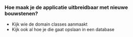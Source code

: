 ### Hoe maak je de applicatie uitbreidbaar met nieuwe bouwstenen?

- Kijk wie de domain classes aanmaakt 
- Kijk ook al hoe je die gaat opslaan in een database